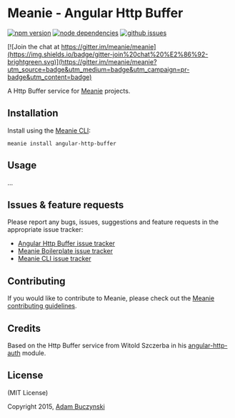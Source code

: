 # Meanie - Angular Http Buffer

[![npm version](https://img.shields.io/npm/v/meanie-angular-http-buffer.svg)](https://www.npmjs.com/package/meanie-angular-http-buffer)
[![node dependencies](https://david-dm.org/meanie/angular-http-buffer.svg)](https://david-dm.org/meanie/angular-http-buffer)
[![github issues](https://img.shields.io/github/issues/meanie/angular-http-buffer.svg)](https://github.com/meanie/angular-http-buffer/issues)
<!--
[![codacy](https://img.shields.io/codacy/abcdefgh.svg)](https://www.codacy.com/app/meanie/angular-http-buffer)
-->
[![Join the chat at https://gitter.im/meanie/meanie](https://img.shields.io/badge/gitter-join%20chat%20%E2%86%92-brightgreen.svg)](https://gitter.im/meanie/meanie?utm_source=badge&utm_medium=badge&utm_campaign=pr-badge&utm_content=badge)

A Http Buffer service for [Meanie](https://github.com/meanie/meanie) projects.

## Installation
Install using the [Meanie CLI](https://www.npmjs.com/package/meanie):
```shell
meanie install angular-http-buffer
```

## Usage
...

## Issues & feature requests
Please report any bugs, issues, suggestions and feature requests in the appropriate issue tracker:
* [Angular Http Buffer issue tracker](https://github.com/meanie/angular-http-buffer/issues)
* [Meanie Boilerplate issue tracker](https://github.com/meanie/boilerplate/issues)
* [Meanie CLI issue tracker](https://github.com/meanie/meanie/issues)

## Contributing
If you would like to contribute to Meanie, please check out the [Meanie contributing guidelines](https://github.com/meanie/meanie/blob/master/CONTRIBUTING.md).

## Credits
Based on the Http Buffer service from Witold Szczerba in his [angular-http-auth](https://github.com/witoldsz/angular-http-auth) module.

## License
(MIT License)

Copyright 2015, [Adam Buczynski](http://adambuczynski.com)

